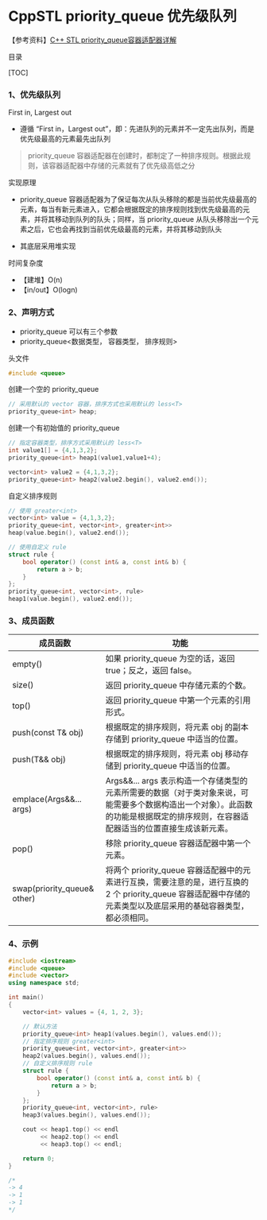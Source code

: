 # CppSTL priority_queue 优先级队列

【参考资料】[C++ STL priority_queue容器适配器详解](http://c.biancheng.net/view/6987.html)

目录

[TOC]

### 1、优先级队列

First in, Largest out

- 遵循 “First in，Largest out”，即：先进队列的元素并不一定先出队列，而是优先级最高的元素最先出队列

> priority_queue 容器适配器在创建时，都制定了一种排序规则。根据此规则，该容器适配器中存储的元素就有了优先级高低之分

实现原理

- priority_queue 容器适配器为了保证每次从队头移除的都是当前优先级最高的元素，每当有新元素进入，它都会根据既定的排序规则找到优先级最高的元素，并将其移动到队列的队头；同样，当 priority_queue 从队头移除出一个元素之后，它也会再找到当前优先级最高的元素，并将其移动到队头

- 其底层采用堆实现

 时间复杂度

- 【建堆】O(n)
- 【in/out】O(logn)

### 2、声明方式

- priority_queue 可以有三个参数
- priority_queue<数据类型， 容器类型， 排序规则>

头文件

```cpp
#include <queue>
```

创建一个空的 priority_queue

```cpp
// 采用默认的 vector 容器，排序方式也采用默认的 less<T>
priority_queue<int> heap;
```

创建一个有初始值的 priority_queue

```cpp
// 指定容器类型，排序方式采用默认的 less<T>
int value1[] = {4,1,3,2};
priority_queue<int> heap1(value1,value1+4);

vector<int> value2 = {4,1,3,2};
priority_queue<int> heap2(value2.begin(), value2.end());
```

自定义排序规则

```cpp
// 使用 greater<int>
vector<int> value = {4,1,3,2};
priority_queue<int, vector<int>, greater<int>> 
heap(value.begin(), value2.end());

// 使用自定义 rule
struct rule {
	bool operator() (const int& a, const int& b) {
        return a > b;
    }
};
priority_queue<int, vector<int>, rule> 
heap1(value.begin(), value2.end());
```

### 3、成员函数

| 成员函数                       | 功能                                                         |
| ------------------------------ | ------------------------------------------------------------ |
| empty()                        | 如果 priority_queue 为空的话，返回 true；反之，返回 false。  |
| size()                         | 返回 priority_queue 中存储元素的个数。                       |
| top()                          | 返回 priority_queue 中第一个元素的引用形式。                 |
| push(const T& obj)             | 根据既定的排序规则，将元素 obj 的副本存储到 priority_queue 中适当的位置。 |
| push(T&& obj)                  | 根据既定的排序规则，将元素 obj 移动存储到 priority_queue 中适当的位置。 |
| emplace(Args&&... args)        | Args&&... args 表示构造一个存储类型的元素所需要的数据（对于类对象来说，可能需要多个数据构造出一个对象）。此函数的功能是根据既定的排序规则，在容器适配器适当的位置直接生成该新元素。 |
| pop()                          | 移除 priority_queue 容器适配器中第一个元素。                 |
| swap(priority_queue<T>& other) | 将两个 priority_queue 容器适配器中的元素进行互换，需要注意的是，进行互换的 2 个 priority_queue 容器适配器中存储的元素类型以及底层采用的基础容器类型，都必须相同。 |

### 4、示例

```cpp
#include <iostream>
#include <queue>
#include <vector>
using namespace std;

int main()
{
    vector<int> values = {4, 1, 2, 3};

    // 默认方法
    priority_queue<int> heap1(values.begin(), values.end());
    // 指定排序规则 greater<int>
    priority_queue<int, vector<int>, greater<int>>
    heap2(values.begin(), values.end());
    // 自定义排序规则 rule
    struct rule {
        bool operator() (const int& a, const int& b) {
            return a > b;
        }
    };
    priority_queue<int, vector<int>, rule> 
    heap3(values.begin(), values.end());

    cout << heap1.top() << endl
         << heap2.top() << endl
         << heap3.top() << endl;

    return 0;
}

/*
-> 4
-> 1
-> 1
*/
```

